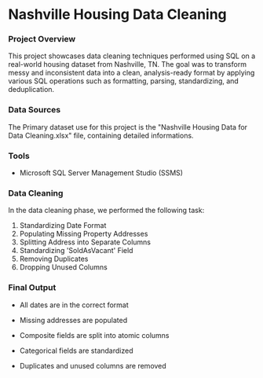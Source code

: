 # Nashville Housing Data Cleaning

###  Project Overview
This project showcases data cleaning techniques performed using SQL on a real-world housing dataset from Nashville, TN. The goal was to transform messy and inconsistent data into a clean, analysis-ready format by applying various SQL operations such as formatting, parsing, standardizing, and deduplication.

### Data Sources

The Primary dataset use for this project is the "Nashville Housing Data for Data Cleaning.xlsx" file, containing detailed informations.

### Tools

- Microsoft SQL Server Management Studio (SSMS)

### Data Cleaning

In the data cleaning phase, we performed the following task:

1. Standardizing Date Format
2.  Populating Missing Property Addresses
3.  Splitting Address into Separate Columns
4.  Standardizing 'SoldAsVacant' Field
5.  Removing Duplicates
6.  Dropping Unused Columns

###  Final Output

- All dates are in the correct format

- Missing addresses are populated

- Composite fields are split into atomic columns

- Categorical fields are standardized

- Duplicates and unused columns are removed
